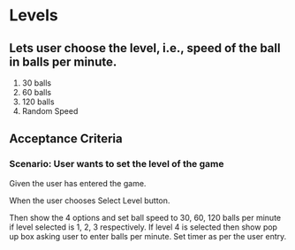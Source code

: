 # Levels

## Lets user choose the level, i.e., speed of the ball in balls per minute.

1. 30 balls
2. 60 balls
3. 120 balls
4. Random Speed

## Acceptance Criteria

### Scenario: User wants to set the level of the game

  Given the user has entered the game.

  When the user chooses Select Level button.

  Then show the 4 options and set ball speed to 30, 60, 120
  balls per minute if level selected is 1, 2, 3 respectively.
  If level 4 is selected then show pop up box asking
  user to enter balls per minute. Set timer as
  per the user entry.
